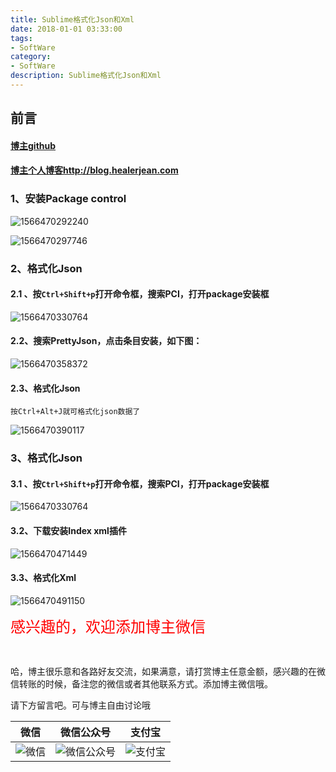 ```yaml
---
title: Sublime格式化Json和Xml
date: 2018-01-01 03:33:00
tags: 
- SoftWare
category: 
- SoftWare
description: Sublime格式化Json和Xml
---
```


<!-- 

https://raw.githubusercontent.com/HealerJean/HealerJean.github.io/master/blogImages/
　　首行缩进

<font  clalss="healerColor" color="red" size="5" >     </font>

<font  clalss="healerSize"  size="5" >     </font>
-->




## 前言

#### [博主github](https://github.com/HealerJean)
#### [博主个人博客http://blog.healerjean.com](http://HealerJean.github.io)    

   

### 1、安装Package control  



![1566470292240](https://raw.githubusercontent.com/HealerJean/HealerJean.github.io/master/blogImages/1566470292240.png)





![1566470297746](https://raw.githubusercontent.com/HealerJean/HealerJean.github.io/master/blogImages/1566470297746.png)  



### 2、格式化Json   

#### 2.1 、按`Ctrl+Shift+p`打开命令框，搜索PCI，打开package安装框




![1566470330764](https://raw.githubusercontent.com/HealerJean/HealerJean.github.io/master/blogImages/1566470330764.png)



#### 2.2、搜索PrettyJson，点击条目安装，如下图：

![1566470358372](https://raw.githubusercontent.com/HealerJean/HealerJean.github.io/master/blogImages/1566470358372.png)  



#### 2.3、格式化Json

```
按Ctrl+Alt+J就可格式化json数据了
```



![1566470390117](https://raw.githubusercontent.com/HealerJean/HealerJean.github.io/master/blogImages/1566470390117.png)  





### 3、格式化Json   



#### 3.1 、按`Ctrl+Shift+p`打开命令框，搜索PCI，打开package安装框



![1566470330764](https://raw.githubusercontent.com/HealerJean/HealerJean.github.io/master/blogImages/1566470330764.png)

#### 3.2、下载安装Index xml插件 



![1566470471449](https://raw.githubusercontent.com/HealerJean/HealerJean.github.io/master/blogImages/1566470471449.png)  



#### 3.3、格式化Xml



![1566470491150](https://raw.githubusercontent.com/HealerJean/HealerJean.github.io/master/blogImages/1566470491150.png)













<font  color="red" size="5" >     
感兴趣的，欢迎添加博主微信
 </font>

​       

哈，博主很乐意和各路好友交流，如果满意，请打赏博主任意金额，感兴趣的在微信转账的时候，备注您的微信或者其他联系方式。添加博主微信哦。    

请下方留言吧。可与博主自由讨论哦

|微信 | 微信公众号|支付宝|
|:-------:|:-------:|:------:|
| ![微信](https://raw.githubusercontent.com/HealerJean/HealerJean.github.io/master/assets/img/tctip/weixin.jpg)|![微信公众号](https://raw.githubusercontent.com/HealerJean/HealerJean.github.io/master/assets/img/my/qrcode_for_gh_a23c07a2da9e_258.jpg)|![支付宝](https://raw.githubusercontent.com/HealerJean/HealerJean.github.io/master/assets/img/tctip/alpay.jpg) |



<!-- Gitalk 评论 start  -->

<link rel="stylesheet" href="https://unpkg.com/gitalk/dist/gitalk.css">
<script src="https://unpkg.com/gitalk@latest/dist/gitalk.min.js"></script> 
<div id="gitalk-container"></div>    
 <script type="text/javascript">
    var gitalk = new Gitalk({
		clientID: `1d164cd85549874d0e3a`,
		clientSecret: `527c3d223d1e6608953e835b547061037d140355`,
		repo: `HealerJean.github.io`,
		owner: 'HealerJean',
		admin: ['HealerJean'],
		id: 'SzICaFmskT3vUDx4',
    });
    gitalk.render('gitalk-container');
</script> 


<!-- Gitalk end -->

